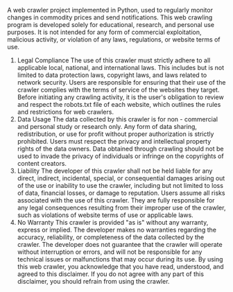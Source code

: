A web crawler project implemented in Python, used to regularly monitor changes in commodity prices and send notifications.
This web crawling program is developed solely for educational, research, and personal use purposes. It is not intended for any form of commercial exploitation, malicious activity, or violation of any laws, regulations, or website terms of use.
1. Legal Compliance
The use of this crawler must strictly adhere to all applicable local, national, and international laws. This includes but is not limited to data protection laws, copyright laws, and laws related to network security.
Users are responsible for ensuring that their use of the crawler complies with the terms of service of the websites they target. Before initiating any crawling activity, it is the user's obligation to review and respect the robots.txt file of each website, which outlines the rules and restrictions for web crawlers.
2. Data Usage
The data collected by this crawler is for non - commercial and personal study or research only. Any form of data sharing, redistribution, or use for profit without proper authorization is strictly prohibited.
Users must respect the privacy and intellectual property rights of the data owners. Data obtained through crawling should not be used to invade the privacy of individuals or infringe on the copyrights of content creators.
3. Liability
The developer of this crawler shall not be held liable for any direct, indirect, incidental, special, or consequential damages arising out of the use or inability to use the crawler, including but not limited to loss of data, financial losses, or damage to reputation.
Users assume all risks associated with the use of this crawler. They are fully responsible for any legal consequences resulting from their improper use of the crawler, such as violations of website terms of use or applicable laws.
4. No Warranty
This crawler is provided "as is" without any warranty, express or implied. The developer makes no warranties regarding the accuracy, reliability, or completeness of the data collected by the crawler.
The developer does not guarantee that the crawler will operate without interruption or errors, and will not be responsible for any technical issues or malfunctions that may occur during its use.
By using this web crawler, you acknowledge that you have read, understood, and agreed to this disclaimer. If you do not agree with any part of this disclaimer, you should refrain from using the crawler.
